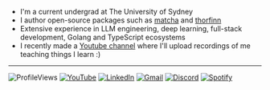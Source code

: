 - I'm a current undergrad at The University of Sydney
- I author open-source packages such as [matcha](https://github.com/abyanmajid/matcha) and [thorfinn](https://github.com/abyanmajid/thorfinn)
- Extensive experience in LLM engineering, deep learning, full-stack development, Golang and TypeScript ecosystems
- I recently made a [Youtube channel](https://www.youtube.com/@majidabyan) where I'll upload recordings of me teaching things I learn :) 

---

![ProfileViews](https://komarev.com/ghpvc/?username=abyanmajid&label=views&color=blueviolet) [![YouTube](https://img.shields.io/badge/Abyan%20Majid-FF0000?style=flat&logo=youtube&logoColor=white)](https://www.youtube.com/@majidabyan) [![LinkedIn](https://img.shields.io/badge/abyanmajid-LinkedIn-blue)](https://www.linkedin.com/in/abyanmajid/) [![Gmail](https://img.shields.io/badge/am@abydyl.net-D14836?style=flat&logo=gmail&logoColor=white)](mailto:abyan@abydyl.net) [![Discord](https://img.shields.io/badge/yankinder-%235865F2.svg?style=flat&logo=discord&logoColor=white)](#) [![Spotify](https://img.shields.io/badge/abyan-green.svg?style=flat&logo=spotify&logoColor=black)](https://open.spotify.com/user/31gr2qg4l56w27mefamtqnataede?si=929f4731289e4da8)
